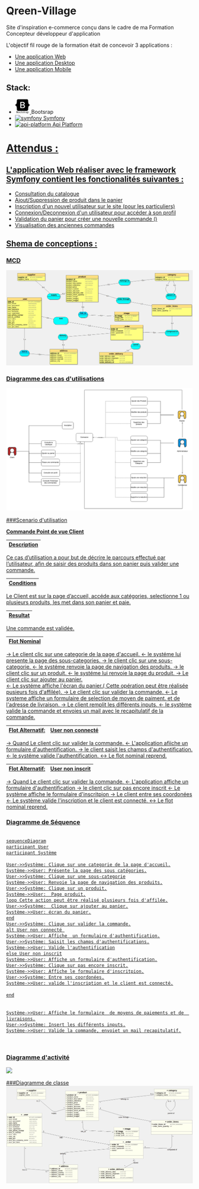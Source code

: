 # Qreen-Village
Site d'inspiration e-commerce conçu dans le cadre de ma Formation Concepteur développeur d'application 


L'objectif fil rouge de la formation était de concevoir 3 applications : 
 - [Une application Web](https://quentin.amorce.org)
 - [Une application Desktop](https://github.com/quentin-derycke/GreenVD)  
 - [Une application Mobile](https://github.com/quentin-derycke/NativeVillage)
 
 
 ## Stack:
 

  - <a href="https://getbootstrap.com" target="_blank" rel="noreferrer"> <img src="https://raw.githubusercontent.com/devicons/devicon/master/icons/bootstrap/bootstrap-plain-wordmark.svg" alt="bootstrap" width="40" height="40"/> </a> Bootsrap
  - <a href="https://symfony.com" target="_blank" rel="noreferrer"> <img src="https://symfony.com/logos/symfony_black_03.svg" alt="symfony" width="40" height="40"/> Symfony
 - <a href="https://api-platform.com" target="_blank" rel="noreferrer"> <img src="https://api-platform.com/static/74e20e175f4d908bbc0f1e2af28d3d66/Logo_Circle%20webby%20blue.svg" alt="api-platform" width="40" height="40"/> Api Platform
 
  # Attendus : 
  
  ## L'application Web réaliser avec le framework Symfony contient les fonctionalités suivantes : 
  
  - Consultation du catalogue
  - Ajout/Suppression de produit dans le panier
  - Inscription d'un nouvel utilisateur sur le site (pour les particuliers)
  - Connexion/Deconnexion d'un utilisateur pour accéder à son profil
  - Validation du panier pour créer une nouvelle commande ()
  - Visualisation des anciennes commandes
  
  
  
  
  
  ##  Shema de conceptions : 
  
  ### MCD
<img src="https://raw.githubusercontent.com/quentin-derycke/CDA/main/Filrouge/QreenV_MCD.jpg">

### Diagramme des cas d'utilisations
<img src="https://raw.githubusercontent.com/quentin-derycke/CDA/main/Filrouge/UML/UseCases.drawio(1).png">





###Scenario d'utilisation

**Commande Point de vue Client**


|Description|
|-----------|
 Ce cas d’utilisation a pour but de décrire  le parcours effectué  par l’utilisateur,  afin de saisir des produits dans son panier puis  valider une commande.

|Conditions|
|-----------|
Le Client est sur la page d’accueil, accéde aux catégories, selectionne 1 ou plusieurs produits, les met dans son panier et paie.

|Resultat|
|-----------|
Une commande est validée.

|Flot Nominal| 
|-----------|
&rarr; Le client clic sur une categorie de la page d'accueil.
&larr; le systéme lui presente la page des sous-categories.
&rarr; le client clic sur une sous-categorie.
&larr; le systéme renvoie la page de navigation des produits.
&rarr; le client clic sur un produit.
&larr; le systéme lui renvoie la page du produit.
&rarr; Le client clic sur ajouter au panier.  
&larr; Le systéme affiche l'écran du panier.( Cette opération peut être réalisée pusieurs fois d'affilée).
&rarr; Le client clic sur valider la commande.
&larr; Le systeme affiche un formulaire de selection de moyen de paiment. et de l'adresse de livraison.
&rarr; Le client remplit les différents inputs.
&larr; le système valide la commande et envoies un mail avec le recapitulatif de la commande. 

|Flot Alternatif:|User non connecté| 
|-----------|-------------
&rarr;  Quand Le client clic sur valider la commande. 
&larr; L'application afiiche un formulaire d'authentification.
&rarr; le client saisit les champs d'authentification.
&larr; le systéme valide l'authentification.
&harr; Le flot nominal reprend.

|Flot Alternatif:|User non inscrit| 
|-----------|-------------
&rarr;  Quand Le client clic sur valider la commande. 
&larr; L'application affiche un formulaire d'authentification
&rarr; le client clic sur pas encore inscrit
&larr; Le système affiche le formulaire d'inscritpion
&rarr; Le client entre ses coordonées
&larr; Le système valide l'inscription et le client est connecté.
&harr; Le flot nominal reprend.


### Diagramme de Séquence 

```mermaid

sequenceDiagram
participant User
participant Système

User->>Système: Clique sur une categorie de la page d'accueil.
Système->>User: Présente la page des sous catégories.
User->>Système: Clique sur une sous-categorie
Système->>User: Renvoie la page de navigation des produits.
User->>Système: Clique sur un produit.
Système->>User:  Page produit.
loop Cette action peut être réalisé plusieurs fois d'affilée.
User->>Système:  Clique sur ajouter au panier.
Système->>User: écran du panier.
end
User->>Système: Clique sur valider la commande.
alt User non connecté 
Système->>User: Affiche  un formulaire d'authentification.
User->>Système: Saisit les champs d'authentifications.
Système->>User: Valide l'authentification
else User non inscrit
Système->>User: Affiche un formulaire d'authentification.
User->>Système: Clique sur pas encore inscrit.
Système->>User: Affiche le formulaire d'inscritpion.
User->>Système: Entre ses coordonées.
Système->>User: valide l'inscription et le client est connecté.

end


Système->>User: Affiche le formulaire  de moyens de paiements et de  livraisons.
User->>Système: Insert les différents inputs.
Système->>User: Valide la commande, envoiet un mail recapitulatif.



``` 
### Diagramme d'activité 
<img src="https://raw.githubusercontent.com/quentin-derycke/CDA/main/Filrouge/UML/Diagrame%20Activité.png">

###Diagramme de classe
<img src="https://raw.githubusercontent.com/quentin-derycke/CDA/main/Filrouge/UML/QreenV_UMLClasse.jpg">
